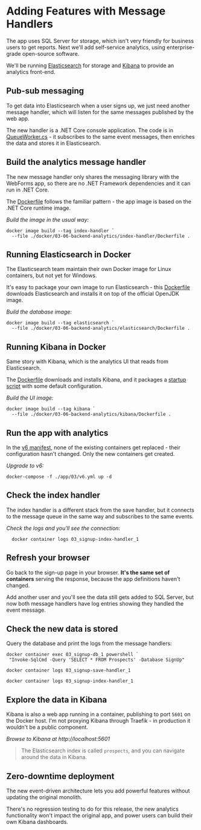 # Adding Features with Message Handlers

The app uses SQL Server for storage, which isn't very friendly for business users to get reports. Next we'll add self-service analytics, using enterprise-grade open-source software.

We'll be running [Elasticsearch](https://www.elastic.co/products/elasticsearch) for storage and [Kibana](https://www.elastic.co/products/kibana) to provide an analytics front-end.


## Pub-sub messaging

To get data into Elasticsearch when a user signs up, we just need another message handler, which will listen for the same messages published by the web app.

The new handler is a .NET Core console application. The code is in [QueueWorker.cs](../../src/SignUp.MessageHandlers.IndexProspect/Workers/QueueWorker.cs) - it subscribes to the same event messages, then enriches the data and stores it in Elasticsearch.


## Build the analytics message handler

The new message handler only shares the messaging library with the WebForms app, so there are no .NET Framework dependencies and it can run in .NET Core.

The [Dockerfile](../../docker/03-06-backend-analytics/index-handler/Dockerfile) follows the familiar pattern - the app image is based on the .NET Core runtime image.

_Build the image in the usual way:_

```
docker image build --tag index-handler `
  --file ./docker/03-06-backend-analytics/index-handler/Dockerfile .
```

## Running Elasticsearch in Docker

The Elasticsearch team maintain their own Docker image for Linux containers, but not yet for Windows.

It's easy to package your own image to run Elasticsearch - this [Dockerfile](../../docker/03-06-backend-analytics/elasticsearch/Dockerfile) downloads Elasticsearch and installs it on top of the official OpenJDK image.

_Build the database image:_

```
docker image build --tag elasticsearch `
  --file ./docker/03-06-backend-analytics/elasticsearch/Dockerfile .
```


## Running Kibana in Docker

Same story with Kibana, which is the analytics UI that reads from Elasticsearch.

The [Dockerfile](../../docker/03-06-backend-analytics/kibana/Dockerfile) downloads and installs Kibana, and it packages a [startup script](../../docker/03-06-backend-analytics/kibana/kibana.bat) with some default configuration.

_Build the UI image:_

```
docker image build --tag kibana `
  --file ./docker/03-06-backend-analytics/kibana/Dockerfile .
```

## Run the app with analytics

In the [v6 manifest](../../app/03/v6.yml), none of the existing containers get replaced - their configuration hasn't changed. Only the new containers get created.

_Upgrade to v6:_

```
docker-compose -f ./app/03/v6.yml up -d
```

## Check the index handler

The index handler is a different stack from the save handler, but it connects to the message queue in the same way and subscribes to the same events.

_Check the logs and you'll see the connection:_

```
  docker container logs 03_signup-index-handler_1
```

## Refresh your browser

Go back to the sign-up page in your browser. **It's the same set of containers** serving the response, because the app definitions haven't changed.

Add another user and you'll see the data still gets added to SQL Server, but now both message handlers have log entries showing they handled the event message.

## Check the new data is stored

Query the database and print the logs from the message handlers:

```
docker container exec 03_signup-db_1 powershell `
 "Invoke-SqlCmd -Query 'SELECT * FROM Prospects' -Database SignUp"

docker container logs 03_signup-save-handler_1

docker container logs 03_signup-index-handler_1
```


## Explore the data in Kibana

Kibana is also a web app running in a container, publishing to port `5601` on the Docker host. I'm not proxying Kibana through Traefik - in production it wouldn't be a public component.

_Browse to Kibana at http://localhost:5601_

> The Elasticsearch index is called `prospects`, and you can navigate around the data in Kibana.


## Zero-downtime deployment

The new event-driven architecture lets you add powerful features without updating the original monolith.

There's no regression testing to do for this release, the new analytics functionality won't impact the original app, and power users can build their own Kibana dashboards.
